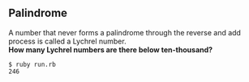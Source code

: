 Palindrome
----------

A number that never forms a palindrome through the reverse and add process is called a Lychrel number.   
**How many Lychrel numbers are there below ten-thousand?**

    $ ruby run.rb
    246